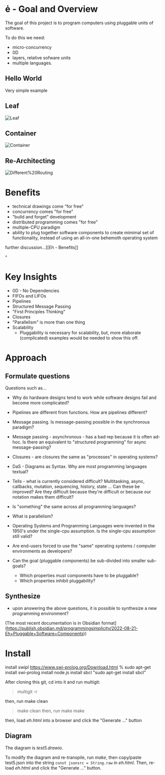 # ė - Goal and Overview

The goal of this project is to program computers using pluggable units of software.

To do this we need:
- micro-concurrency
- 0D
- layers, relative sofware units
- multiple languages.

## Hello World 
Very simple example
## Leaf
![Leaf](./hello%20world%20eh-Leaf.png)

## Container
![Container](hello%20world%20eh-helloworld.png)

## Re-Architecting
![Different%20Routing](hello%20world%20eh-helloworldworld.png)

# Benefits
- technical drawings come "for free"
- concurrency comes "for free"
- "build and forget" development
- distributed programming comes "for free"
- multiple-CPU paradigm
- ability to plug together software components to create mimimal set of functionality, instead of using an all-in-one behemoth operating system

further discussion...[[Eh - Benefits]]

^
# Key Insights
- 0D - No Dependencies 
- FIFOs and LIFOs
- Pipelines
- Structured Message Passing
- "First Principles Thinking"
- Closures
- "Parallelism" is more than one thing
- Scalability
	- Pluggability is necessary for scalability, but, more elaborate (complicated) examples would be needed to show this off.

# Approach

## Formulate questions
Questions such as...
- Why do hardware designs tend to work while software designs fail and become more complicated?
- Pipelines are different from functions.  How are pipelines different? 
- Message passing.  Is message-passing possible in the synchronous paradigm?
- Message passing - asynchronous - has a bad rep because it is often ad-hoc.  Is there an equivalent to "structured programming" for async message-passing?
- Closures - are closures the same as "processes" in operating systems? 
- DaS - Diagrams as Syntax.  Why are most programming languages textual?
- Tells - what is currently considered difficult?  Multitasking, async, callbacks, mutation, sequencing, history, state ... Can these be improved?  Are they difficult because they're difficult or because our notation makes them difficult?
- Is "something" the same across all programming languages?
- What is parallelism?
- Operating Systems and Programming Languages were invented in the 1950's under the single-cpu assumption.  Is the single-cpu assumption still valid?
- Are end-users forced to use the "same" operating systems / computer environments as developers?

- Can the goal (pluggable components) be sub-divided into smaller sub-goals?
	- Which properties must components have to be pluggable?
	- Which properties inhibit pluggability?


## Synthesize
- upon answering the above questions, it is possible to synthesize a new programming environment?

(The most recent documentation is in Obsidian format](https://publish.obsidian.md/programmingsimplicity/2022-08-21-Eh+Pluggable+Software+Components))


# Install
install swipl https://www.swi-prolog.org/Download.html
% sudo apt-get install swi-prolog
install node.js
install sbcl "sudo apt-get install sbcl"

After cloning this git, cd into it and run multigit:
> multigit -r

then, run make clean
> make clean
then, run make
> make

then, load _eh.html_ into a browser and click the "Generate ..." button

## Diagram
The diagram is _test5.drawio_.

To modify the diagram and re-transpile, run _make_, then copy/paste test5.json into the string `const jsonsrc = String.raw` in _eh.html_.  Then, re-load _eh.html_ and click the "Generate ..." button.
